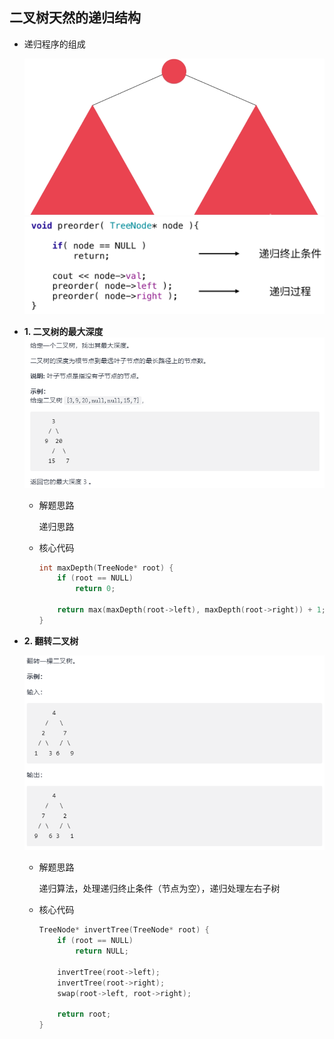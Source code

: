 ## 二叉树天然的递归结构

- 递归程序的组成 
	
    ![](./img/90.png)
	![](./img/89.png)
    
- **1. 二叉树的最大深度**    
	![](./img/91.png)

	- 解题思路

		递归思路
        
    - 核心代码

		```C++
        int maxDepth(TreeNode* root) {
			if (root == NULL)
            	return 0;
                
            return max(maxDepth(root->left), maxDepth(root->right)) + 1;
    	}
        ```
        
- **2. 翻转二叉树**

  ![](./img/92.png)
  
  - 解题思路

	递归算法，处理递归终止条件（节点为空），递归处理左右子树
    
   - 核心代码

		```C++
        TreeNode* invertTree(TreeNode* root) {
			if (root == NULL)
            	return NULL;
            
            invertTree(root->left);
            invertTree(root->right);
            swap(root->left, root->right);
            
            return root;
    	}
        ```